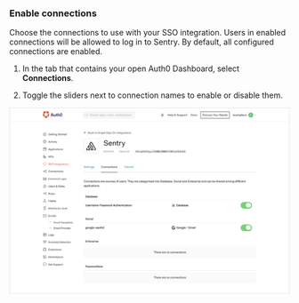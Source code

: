 ### Enable connections

Choose the connections to use with your SSO integration. Users in enabled connections will be allowed to log in to Sentry. By default, all configured connections are enabled.

1. In the tab that contains your open Auth0 Dashboard, select **Connections**.

2. Toggle the sliders next to connection names to enable or disable them.

![Enable/Disable Connections](/media/articles/dashboard/sso-integrations/settings-connections-sentry.png)
